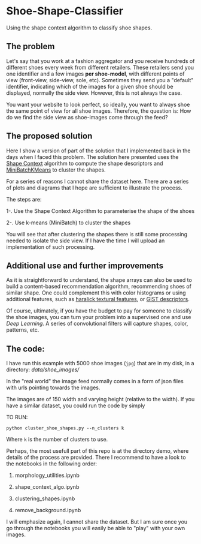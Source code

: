 # Shoe-Shape-Classifier
Using the shape context algorithm to classify shoe shapes.

## The problem
Let's say that you work at a fashion aggregator and you receive hundreds of different shoes every week from different retailers. These retailers send you one identifier and a few images **per shoe-model**, with different points of view (front-view, side-view, sole, etc). Sometimes they send you a "default" identifier, indicating which of the images for a given shoe should be displayed, normally the side view. However, this is not always the case. 

You want your website to look perfect, so ideally, you want to always shoe the same point of view for all shoe images. Therefore, the question is: How do we find the side view as shoe-images come through the feed? 

## The proposed solution
Here I show a version of part of the solution that I implemented back in the days when I faced this problem. The solution here presented uses the [Shape Context](https://www2.eecs.berkeley.edu/Research/Projects/CS/vision/shape/sc_digits.html) algorithm to compute the shape descriptors and [MiniBatchKMeans](http://scikit-learn.org/stable/modules/generated/sklearn.cluster.MiniBatchKMeans.html) to cluster the shapes. 

For a series of reasons I cannot share the dataset here. There are a series of plots and diagrams that I hope are sufficient to illustrate the process. 

The steps are:

1-. Use the Shape Context Algorithm to parameterise the shape of the shoes

2-. Use k-means (MiniBatch) to cluster the shapes

You will see that after clustering the shapes there is still some processing needed to isolate the side view. If I have the time I will upload an implementation of such processing. 

## Additional use and further improvements

As it is straightforward to understand, the shape arrays can also be used to build a content-based recommendation algorithm, recommending shoes of similar shape. One could complement this with color histograms or using additional features, such as [haralick textural features](http://haralick.org/journals/TexturalFeatures.pdf), or [GIST descriptors](http://www.quaero.org/media/files/bibliographie/inria_qpr6_douze_gist_evaluation.pdf). 

Of course, ultimately, if you have the budget to pay for someone to classify the shoe images, you can turn your problem into a supervised one and use *Deep Learning*. A series of convolutional filters will capture shapes, color, patterns, etc.

## The code:

I have run this example with 5000 shoe images (`jpg`) that are in my disk, in a directory: *data/shoe_images/*

In the "real world" the image feed normally comes in a form of json files with urls pointing towards the images.

The images are of 150 width and varying height (relative to the width). If you have a similar dataset, you could run the code by simply

TO RUN:

`python cluster_shoe_shapes.py --n_clusters k`

Where `k` is the number of clusters to use. 

Perhaps, the most usefull part of this repo is at the directory demo, where details of the process are provided. There I recommend to have a look to the notebooks in the following order: 

1) morphology_utilities.ipynb

2) shape_context_algo.ipynb

3) clustering_shapes.ipynb

4) remove_background.ipynb

I will emphasize again, I cannot share the dataset. But I am sure once you go through the notebooks you will easily be able to "play" with your own images. 
